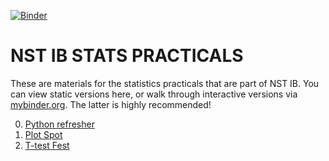 [![Binder](https://mybinder.org/badge_logo.svg)](https://mybinder.org/v2/gh/esdalmaijer/NST-IB_2020-2021/main)

NST IB STATS PRACTICALS
=======================

These are materials for the statistics practicals that are part of NST IB. You can view static versions here, or walk through interactive versions via [mybinder.org](https://mybinder.org/v2/gh/esdalmaijer/NST-IB_2020-2021/main). The latter is highly recommended!

0. [Python refresher](00_python_refresher/00_python_refresher.ipynb)
1. [Plot Spot](01_plot_spot/01_plot_spot.ipynb)
2. [T-test Fest](02_t-test_fest/02_t-test_fest.ipynb)


